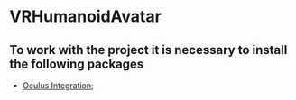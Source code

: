 # VRHumanoidAvatar
## To work with the project it is necessary to install the following packages
- [Oculus Integration](https://assetstore.unity.com/packages/tools/integration/oculus-integration-82022);